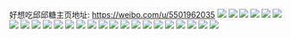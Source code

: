 好想吃邱邱糖主页地址: https://weibo.com/u/5501962035 
![](https://wx4.sinaimg.cn/mw2000/0060lFF9ly1h9dq03ifkej30u0140dlv.jpg) 
![](https://wx4.sinaimg.cn/mw2000/0060lFF9ly1h9dq91ee4vj30k00zkq88.jpg) 
![](https://wx4.sinaimg.cn/mw2000/0060lFF9ly1h97164jm1tj30zk1beade.jpg) 
![](https://wx4.sinaimg.cn/mw2000/0060lFF9ly1h876vnb6sqj31hc0u07nk.jpg) 
![](https://wx4.sinaimg.cn/mw2000/0060lFF9ly1h876vnu39hj30u01hcanp.jpg) 
![](https://wx4.sinaimg.cn/mw2000/0060lFF9ly1h80kqsm12mj30u0140dni.jpg) 
![](https://wx4.sinaimg.cn/mw2000/0060lFF9ly1h80kqu417lj30u01hcgvl.jpg) 
![](https://wx4.sinaimg.cn/mw2000/0060lFF9ly1h80kqvmibgj30u01hc49n.jpg) 
![](https://wx4.sinaimg.cn/mw2000/0060lFF9ly1h7vmx2x89aj32c0340e82.jpg) 
![](https://wx4.sinaimg.cn/mw2000/0060lFF9ly1h7vmx0avtej30li129afo.jpg) 
![](https://wx4.sinaimg.cn/mw2000/0060lFF9ly1h7vmx3br2pj30k00zkdpj.jpg) 
![](https://wx4.sinaimg.cn/mw2000/0060lFF9ly1h7vmygc374j31sc2dsqv6.jpg) 
![](https://wx4.sinaimg.cn/mw2000/0060lFF9ly1h7opcv0mtij31ba0zg14b.jpg) 
![](https://wx4.sinaimg.cn/mw2000/0060lFF9ly1h7opcv965oj30zg1baqea.jpg) 
![](https://wx4.sinaimg.cn/mw2000/0060lFF9ly1h7opcuqdegj30zg1ba14s.jpg) 
![](https://wx4.sinaimg.cn/mw2000/0060lFF9ly1h7lptp3tm0j30go0godgr.jpg) 
![](https://wx4.sinaimg.cn/mw2000/0060lFF9ly1h79wvod167j30zk1bemz6.jpg) 
![](https://wx4.sinaimg.cn/mw2000/0060lFF9ly1h7440mzo0nj30u0141mz5.jpg) 
![](https://wx4.sinaimg.cn/mw2000/0060lFF9ly1h7440mpe0vj30u01407as.jpg) 
![](https://wx4.sinaimg.cn/mw2000/0060lFF9ly1h6ybddqqcyj318p0u0ac7.jpg) 
![](https://wx4.sinaimg.cn/mw2000/0060lFF9ly1h6ybde0zv9j30u0141432.jpg) 
![](https://wx4.sinaimg.cn/mw2000/0060lFF9ly1h6p3nsjxblj30wi0l979i.jpg) 
![](https://wx4.sinaimg.cn/mw2000/0060lFF9ly1h6p3nsxi5oj30u0141tfq.jpg) 
![](https://wx4.sinaimg.cn/mw2000/0060lFF9ly1h6p3ns9nrdj31400u045z.jpg) 
![](https://wx4.sinaimg.cn/mw2000/0060lFF9ly1h6llga6zaoj30u0140gtl.jpg) 
